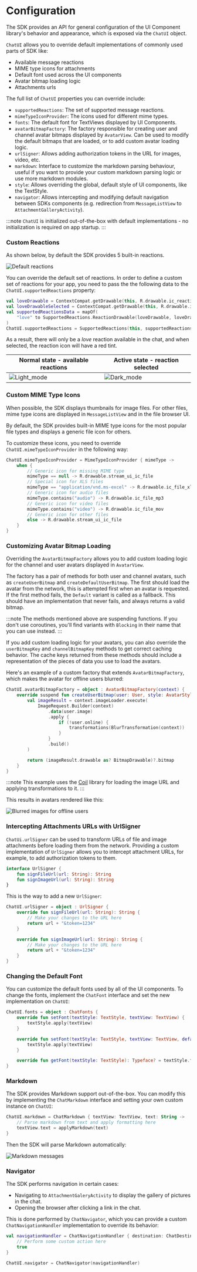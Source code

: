 # Configuration

The SDK provides an API for general configuration of the UI Component library's behavior and appearance, which is exposed via the `ChatUI` object.

`ChatUI` allows you to override default implementations of commonly used parts of SDK like:

* Available message reactions
* MIME type icons for attachments
* Default font used across the UI components
* Avatar bitmap loading logic
* Attachments urls

The full list of `ChatUI` properties you can override include:

* `supportedReactions`: The set of supported message reactions.
* `mimeTypeIconProvider`: The icons used for different mime types.
* `fonts`: The default font for TextViews displayed by UI Components.
* `avatarBitmapFactory`: The factory responsible for creating user and channel avatar bitmaps displayed by `AvatarView`. Can be used to modify the default bitmaps that are loaded, or to add custom avatar loading logic.
* `urlSigner`: Allows adding authorization tokens in the URL for images, video, etc.
* `markdown`: Interface to customize the markdown parsing behaviour, useful if you want to provide your custom markdown parsing logic or use more markdown modules.
* `style`: Allows overriding the global, default style of UI components, like the TextStyle.
* `navigator`: Allows intercepting and modifying default navigation between SDKs components (e.g. redirection from `MessageListView` to `AttachmentGalleryActivity`).

:::note
`ChatUI` is initialized out-of-the-box with default implementations - no initialization is required on app startup.
:::

### Custom Reactions

As shown below, by default the SDK provides 5 built-in reactions.

![Default reactions](../assets/chatui_default_reactions.png)

You can override the default set of reactions. In order to define a custom set of reactions for your app, you need to pass the the following data to the `ChatUI.supportedReactions` property:

```kotlin 
val loveDrawable = ContextCompat.getDrawable(this, R.drawable.ic_reaction_love)!!
val loveDrawableSelected = ContextCompat.getDrawable(this, R.drawable.ic_reaction_love)!!.apply { setTint(Color.RED) }
val supportedReactionsData = mapOf(
    "love" to SupportedReactions.ReactionDrawable(loveDrawable, loveDrawableSelected)
)
ChatUI.supportedReactions = SupportedReactions(this, supportedReactionsData)
```

As a result, there will only be a _love_ reaction available in the chat, and when selected, the reaction icon will have a red tint.

| Normal state - available reactions | Active state - reaction selected |
| --- | --- |
|![Light_mode](../assets/chat_ui_custom_reaction.png)|![Dark_mode](../assets/chat_ui_custom_reaction_active.png)|

### Custom MIME Type Icons

When possible, the SDK displays thumbnails for image files. For other files, mime type icons are displayed in `MessageListView` and in the file browser UI.

<!-- TODO add screenshot for this -->

By default, the SDK provides built-in MIME type icons for the most popular file types and displays a generic file icon for others.

To customize these icons, you need to override `ChatUI.mimeTypeIconProvider` in the following way:

```kotlin
ChatUI.mimeTypeIconProvider = MimeTypeIconProvider { mimeType ->
    when {
        // Generic icon for missing MIME type
        mimeType == null -> R.drawable.stream_ui_ic_file
        // Special icon for XLS files
        mimeType == "application/vnd.ms-excel" -> R.drawable.ic_file_xls
        // Generic icon for audio files
        mimeType.contains("audio") -> R.drawable.ic_file_mp3
        // Generic icon for video files
        mimeType.contains("video") -> R.drawable.ic_file_mov
        // Generic icon for other files
        else -> R.drawable.stream_ui_ic_file
    }
}
```

### Customizing Avatar Bitmap Loading

Overriding the `AvatarBitmapFactory` allows you to add custom loading logic for the channel and user avatars displayed in `AvatarView`. 

The factory has a pair of methods for both user and channel avatars, such as `createUserBitmap` and `createDefaultUserBitmap`. The first should load the avatar from the network, this is attempted first when an avatar is requested. If the first method fails, the `Default` variant is called as a fallback. This should have an implementation that never fails, and always returns a valid bitmap.

:::note
The methods mentioned above are suspending functions. If you don't use coroutines, you'll find variants with `Blocking` in their name that you can use instead.
:::

If you add custom loading logic for your avatars, you can also override the `userBitmapKey` and `channelBitmapKey` methods to get correct caching behavior. The cache keys returned from these methods should include a representation of the pieces of data you use to load the avatars.

Here's an example of a custom factory that extends `AvatarBitmapFactory`, which makes the avatar for offline users blurred:

```kotlin
ChatUI.avatarBitmapFactory = object : AvatarBitmapFactory(context) {
    override suspend fun createUserBitmap(user: User, style: AvatarStyle, avatarSize: Int): Bitmap? {
        val imageResult = context.imageLoader.execute(
            ImageRequest.Builder(context)
                .data(user.image)
                .apply {
                    if (!user.online) {
                        transformations(BlurTransformation(context))
                    }
                }
                .build()
        )

        return (imageResult.drawable as? BitmapDrawable)?.bitmap
    }
}
```

:::note
This example uses the [Coil](https://github.com/coil-kt/coil) library for loading the image URL and applying transformations to it.
:::

This results in avatars rendered like this:

![Blurred images for offline users](../assets/blurred_images.png)

### Intercepting Attachments URLs with UrlSigner

`ChatUi.urlSigner` can be used to transform URLs of file and image attachments before loading them from the network. Providing a custom implementation of `UrlSigner` allows you to intercept attachment URLs, for example, to add authorization tokens to them.

```kotlin
interface UrlSigner {
    fun signFileUrl(url: String): String
    fun signImageUrl(url: String): String
}
```

This is the way to add a new `UrlSigner`:

```kotlin
ChatUI.urlSigner = object : UrlSigner {
    override fun signFileUrl(url: String): String {
        // Make your changes to the URL here
        return url + "&token=1234"
    }

    override fun signImageUrl(url: String): String {
        // Make your changes to the URL here
        return url + "&token=1234"
    }
}
```

### Changing the Default Font

You can customize the default fonts used by all of the UI components. To change the fonts, implement the `ChatFont` interface and set the new implementation on `ChatUI`:

```kotlin
ChatUI.fonts = object : ChatFonts {
    override fun setFont(textStyle: TextStyle, textView: TextView) {
        textStyle.apply(textView)
    }

    override fun setFont(textStyle: TextStyle, textView: TextView, defaultTypeface: Typeface) {
        textStyle.apply(textView)
    }

    override fun getFont(textStyle: TextStyle): Typeface? = textStyle.font
}
```

### Markdown

The SDK provides Markdown support out-of-the-box. You can modify this by implementing the `ChatMarkdown` interface and setting your own custom instance on `ChatUI`:

```kotlin
ChatUI.markdown = ChatMarkdown { textView: TextView, text: String ->
    // Parse markdown from text and apply formatting here
    textView.text = applyMarkdown(text)
}
```

Then the SDK will parse Markdown automatically:

![Markdown messages](../assets/markdown_support.png)

### Navigator

The SDK performs navigation in certain cases:

- Navigating to `AttachmentGaleryActivity` to display the gallery of pictures in the chat.
- Opening the browser after clicking a link in the chat.

This is done performed by `ChatNavigator`, which you can provide a custom `ChatNavigationHandler` implementation to override its behavior:

```kotlin
val navigationHandler = ChatNavigationHandler { destination: ChatDestination ->
    // Perform some custom action here
    true
}

ChatUI.navigator = ChatNavigator(navigationHandler)
```
